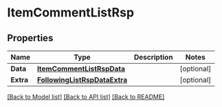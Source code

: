 # ItemCommentListRsp

## Properties

Name | Type | Description | Notes
------------ | ------------- | ------------- | -------------
**Data** | [**ItemCommentListRspData**](ItemCommentListRsp_data.md) |  | [optional] 
**Extra** | [**FollowingListRspDataExtra**](FollowingListRsp_data_extra.md) |  | [optional] 

[[Back to Model list]](../README.md#documentation-for-models) [[Back to API list]](../README.md#documentation-for-api-endpoints) [[Back to README]](../README.md)


